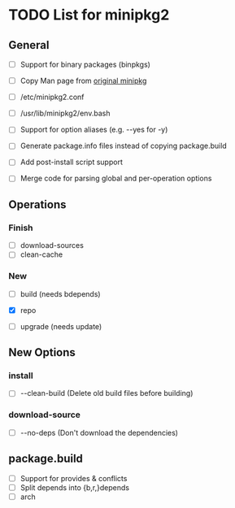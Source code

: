 # TODO List for minipkg2


## General
- [ ] Support for binary packages (binpkgs)
- [ ] Copy Man page from [original minipkg](https://github.com/riscygeek/micro-linux/blob/e5e44de4fb51311958726bf58a0148af3f2b28dc/minipkg/minipkg.8)
- [ ] /etc/minipkg2.conf
- [ ] /usr/lib/minipkg2/env.bash
- [ ] Support for option aliases (e.g. --yes for -y)
- [ ] Generate package.info files instead of copying package.build
- [ ] Add post-install script support
- [ ] Merge code for parsing global and per-operation options


## Operations

### Finish
- [ ] download-sources
- [ ] clean-cache

### New
- [ ] build (needs bdepends)
- [x] repo
- [ ] upgrade (needs update)


## New Options

### install
- [ ] --clean-build   (Delete old build files before building)

### download-source
- [ ] --no-deps       (Don't download the dependencies)


## package.build
- [ ] Support for provides & conflicts
- [ ] Split depends into {b,r,}depends
- [ ] arch
